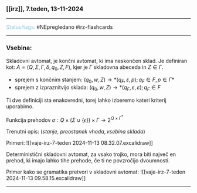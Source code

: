 ### [[irz]], 7.teden, 13-11-2024
---

<font color="#92cddc">Status/tags:</font> #NEpregledano #irz-flashcards 

---

### Vsebina:

Skladovni avtomat, je končni avtomat, ki ima neskončen sklad. 
Je definiran kot: $A= (Q, \Sigma, \Gamma, \delta, q_0, Z, F)$, kjer je $\Gamma$ skladovna abeceda in $Z \in \Gamma$.

- sprejem s končnim stanjem: $(q_0, w, Z) \rightarrow* (q_F, \varepsilon, p); q_F \in F, p \in \Gamma*$ 
- sprejem z izpraznitvijo sklada: $(q_0, w, Z) \rightarrow* (q_F, \varepsilon, \varepsilon); q_F \in F$

Ti dve definiciji sta enakovredni, torej lahko izberemo kateri kriterij uporabimo.

Funkcija prehodov $\sigma : Q\times (\Sigma \cup \{\epsilon\})\times \Gamma \rightarrow 2^{Q\times \Gamma^*}$ 

Trenutni opis: $(stanje, \ preostanek \ vhoda, vsebina \ sklada)$

Primeri: 
![[vaje-irz-7-teden 2024-11-13 08.32.07.excalidraw]]

Deterministični skladovni avtomat, za vsako trojko, mora biti največ en prehod, ki imajo lahko tihe prehode, če ti ne povzročijo dvoumnosti.

Primer kako se gramatika pretvori v skladovni avtomat:
![[vaje-irz-7-teden 2024-11-13 09.58.15.excalidraw]]

---
